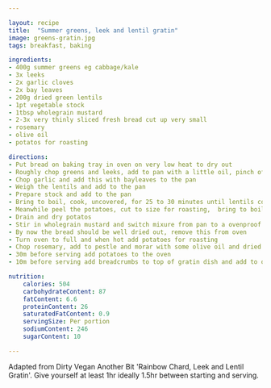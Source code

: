 ```yaml
---

layout: recipe
title:  "Summer greens, leek and lentil gratin"
image: greens-gratin.jpg
tags: breakfast, baking

ingredients:
- 400g summer greens eg cabbage/kale
- 3x leeks 
- 2x garlic cloves
- 2x bay leaves
- 200g dried green lentils
- 1pt vegetable stock
- 1tbsp wholegrain mustard
- 2-3x very thinly sliced fresh bread cut up very small
- rosemary
- olive oil
- potatos for roasting

directions:
- Put bread on baking tray in oven on very low heat to dry out
- Roughly chop greens and leeks, add to pan with a little oil, pinch of salt and water and sweat down until soft
- Chop garlic and add this with bayleaves to the pan
- Weigh the lentils and add to the pan
- Prepare stock and add to the pan
- Bring to boil, cook, uncovered, for 25 to 30 minutes until lentils cooked
- Meanwhile peel the potatoes, cut to size for roasting,  bring to boil,  simmer for 2-3m
- Drain and dry potatos
- Stir in wholegrain mustard and switch mixure from pan to a ovenproof gratin disk
- By now the bread should be well dried out, remove this from oven
- Turn oven to full and when hot add potatoes for roasting
- Chop rosemary, add to pestle and morar with some olive oil and dried bread, mix/bash until breadcrumbs. Potentially do in batches and mix at end.
- 30m before serving add potatoes to the oven
- 10m before serving add breadcrumbs to top of gratin dish and add to oven

nutrition:
    calories: 504
    carbohydrateContent: 87
    fatContent: 6.6
    proteinContent: 26
    saturatedFatContent: 0.9
    servingSize: Per portion
    sodiumContent: 246
    sugarContent: 10

---
```


Adapted from Dirty Vegan Another Bit 'Rainbow Chard, Leek and Lentil Gratin'.  Give yourself at least 1hr ideally 1.5hr between starting and serving.